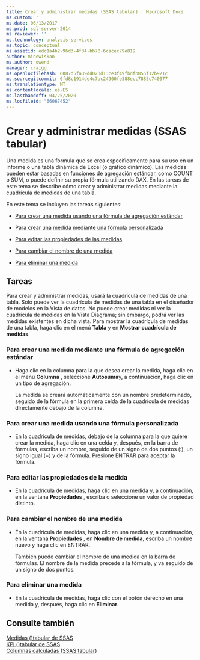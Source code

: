 ```yaml
---
title: Crear y administrar medidas (SSAS tabular) | Microsoft Docs
ms.custom: ''
ms.date: 06/13/2017
ms.prod: sql-server-2014
ms.reviewer: ''
ms.technology: analysis-services
ms.topic: conceptual
ms.assetid: edc1a4b2-96d3-4f34-bb70-6cacec79e819
author: minewiskan
ms.author: owend
manager: craigg
ms.openlocfilehash: 6087d5fa39dd023d13ce3f49fbdfb855f12b921c
ms.sourcegitcommit: 6fd8c1914de4c7ac24900fe388ecc7883c740077
ms.translationtype: MT
ms.contentlocale: es-ES
ms.lasthandoff: 04/25/2020
ms.locfileid: "66067452"
---
```

# <a name="create-and-manage-measures-ssas-tabular"></a>Crear y administrar medidas (SSAS tabular)
  Una medida es una fórmula que se crea específicamente para su uso en un informe o una tabla dinámica de Excel (o gráfico dinámico). Las medidas pueden estar basadas en funciones de agregación estándar, como COUNT o SUM, o puede definir su propia fórmula utilizando DAX. En las tareas de este tema se describe cómo crear y administrar medidas mediante la cuadrícula de medidas de una tabla.  
  
 En este tema se incluyen las tareas siguientes:  
  
-   [Para crear una medida usando una fórmula de agregación estándar](#bkmk_create_stand)  
  
-   [Para crear una medida mediante una fórmula personalizada](#bkmk_create_custom)  
  
-   [Para editar las propiedades de las medidas](#bkmk_edit)  
  
-   [Para cambiar el nombre de una medida](#bkmk_rename)  
  
-   [Para eliminar una medida](#bkmk_delete)  
  
## <a name="tasks"></a>Tareas  
 Para crear y administrar medidas, usará la cuadrícula de medidas de una tabla. Solo puede ver la cuadrícula de medidas de una tabla en el diseñador de modelos en la Vista de datos. No puede crear medidas ni ver la cuadrícula de medidas en la Vista Diagrama; sin embargo, podrá ver las medidas existentes en dicha vista. Para mostrar la cuadrícula de medidas de una tabla, haga clic en el menú **Tabla** y en **Mostrar cuadrícula de medidas**.  
  
###  <a name="to-create-a-measure-using-a-standard-aggregation-formula"></a><a name="bkmk_create_stand"></a>Para crear una medida mediante una fórmula de agregación estándar  
  
-   Haga clic en la columna para la que desea crear la medida, haga clic en el menú **Columna** , seleccione **Autosuma**y, a continuación, haga clic en un tipo de agregación.  
  
     La medida se creará automáticamente con un nombre predeterminado, seguido de la fórmula en la primera celda de la cuadrícula de medidas directamente debajo de la columna.  
  
###  <a name="to-create-a-measure-using-a-custom-formula"></a><a name="bkmk_create_custom"></a> Para crear una medida usando una fórmula personalizada  
  
-   En la cuadrícula de medidas, debajo de la columna para la que quiere crear la medida, haga clic en una celda y, después, en la barra de fórmulas, escriba un nombre, seguido de un signo de dos puntos (:), un signo igual (=) y de la fórmula. Presione ENTRAR para aceptar la fórmula.  
  
###  <a name="to-edit-measure-properties"></a><a name="bkmk_edit"></a>Para editar las propiedades de la medida  
  
-   En la cuadrícula de medidas, haga clic en una medida y, a continuación, en la ventana **Propiedades** , escriba o seleccione un valor de propiedad distinto.  
  
###  <a name="to-rename-a-measure"></a><a name="bkmk_rename"></a>Para cambiar el nombre de una medida  
  
-   En la cuadrícula de medidas, haga clic en una medida y, a continuación, en la ventana **Propiedades** , en **Nombre de medida**, escriba un nombre nuevo y haga clic en ENTRAR.  
  
     También puede cambiar el nombre de una medida en la barra de fórmulas. El nombre de la medida precede a la fórmula, y va seguido de un signo de dos puntos.  
  
###  <a name="to-delete-a-measure"></a><a name="bkmk_delete"></a>Para eliminar una medida  
  
-   En la cuadrícula de medidas, haga clic con el botón derecho en una medida y, después, haga clic en **Eliminar**.  
  
## <a name="see-also"></a>Consulte también  
 [Medidas &#40;&#41;tabular de SSAS](measures-ssas-tabular.md)   
 [KPI &#40;&#41;tabular de SSAS](kpis-ssas-tabular.md)   
 [Columnas calculadas &#40;SSAS tabular&#41;](ssas-calculated-columns.md)  
  
  
